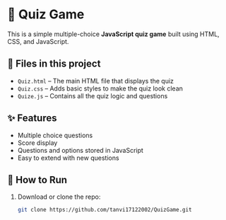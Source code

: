 # 🧠 Quiz Game

This is a simple multiple-choice **JavaScript quiz game** built using HTML, CSS, and JavaScript.

## 📁 Files in this project

- `Quiz.html` – The main HTML file that displays the quiz
- `Quiz.css` – Adds basic styles to make the quiz look clean
- `Quize.js` – Contains all the quiz logic and questions

## ✨ Features

- Multiple choice questions
- Score display
- Questions and options stored in JavaScript
- Easy to extend with new questions

## 🚀 How to Run

1. Download or clone the repo:
   ```bash
   git clone https://github.com/tanvi17122002/QuizGame.git
